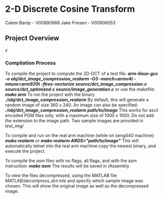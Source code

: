 # 2-D Discrete Cosine Transform
Calem Bardy - V00890988
Jake Friesen - V00906053

## Project Overview
z


### Compilation Process
To compile the project to compute the 2D-DCT of a test file:
***arm-linux-gcc -o obj/dct_image_compression_realarm  -O3 -march=armv4t -mtune=arm920t -ftree-vectorize  source/dct_image_compression.c source/dct_optimized.c source/image_generation.c***
or use the makefile:
***make arm***
To run the project with the binary
***./obj/dct_image_compression_realarm***
By default, this will generate a random image of size 360 x 240. An image can also be specified:
***./obj/dct_image_compression_realarm path/to/image***
This works for ascii encoded PGM files only, with a maximum size of 1000 x 1000. Do not add the extension to the image path. Two sample images are provided in *test_img/* 

To compile and run on the real arm machine (while on seng440 machine):
***make realarm*** 
or
***make realarm ARGS="path/to/image"***
This will automatically telnet into the real arm machine copy the newest binary, and execute the project. 

To compile the asm files with no flags, all flags, and with the asm instruction:
***make asm***
The results will be saved in /Assembly

To view the files decompressed, using the MATLAB file *MATLAB/decompress_dct.mlx* and specify which sample image was chosen. This will show the original image as well as the decompressed image.